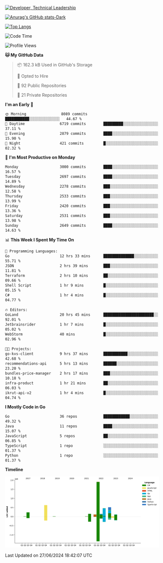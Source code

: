 <div>
  <a href="https://www.linkedin.com/in/arielpineiro/" target="_blank" rel="nofollow noopener noreferrer">
    <img src="https://img.shields.io/badge/-LinkedIn-%230077B5?style=for-the-badge&logo=linkedin&logoColor=white" alt="Developer, Technical Leadership" title="Ariel Piñeiro">
  </a>
</div>

[![Anurag's GitHub stats-Dark](https://github-readme-stats.vercel.app/api?username=arielsrv&show_icons=true&theme=dark#gh-dark-mode-only)](https://github.com/anuraghazra/github-readme-stats#gh-dark-mode-only)

[![Top Langs](https://github-readme-stats.vercel.app/api/top-langs/?username=arielsrv&layout=compact&langs_count=10&theme=dark#gh-dark-mode-only)](https://github.com/anuraghazra/github-readme-stats&theme=dark#gh-dark-mode-only)

<!--START_SECTION:waka-->
![Code Time](http://img.shields.io/badge/Code%20Time-982%20hrs%2037%20mins-blue)

![Profile Views](http://img.shields.io/badge/Profile%20Views-0-blue)

**🐱 My GitHub Data** 

> 📦 162.3 kB Used in GitHub's Storage 
 > 
> 💼 Opted to Hire
 > 
> 📜 92 Public Repositories 
 > 
> 🔑 21 Private Repositories 
 > 
**I'm an Early 🐤** 

```text
🌞 Morning                8089 commits        ███████████░░░░░░░░░░░░░░   44.67 % 
🌆 Daytime                6719 commits        █████████░░░░░░░░░░░░░░░░   37.11 % 
🌃 Evening                2879 commits        ████░░░░░░░░░░░░░░░░░░░░░   15.90 % 
🌙 Night                  421 commits         █░░░░░░░░░░░░░░░░░░░░░░░░   02.32 % 
```
📅 **I'm Most Productive on Monday** 

```text
Monday                   3000 commits        ████░░░░░░░░░░░░░░░░░░░░░   16.57 % 
Tuesday                  2697 commits        ████░░░░░░░░░░░░░░░░░░░░░   14.89 % 
Wednesday                2278 commits        ███░░░░░░░░░░░░░░░░░░░░░░   12.58 % 
Thursday                 2533 commits        ███░░░░░░░░░░░░░░░░░░░░░░   13.99 % 
Friday                   2420 commits        ███░░░░░░░░░░░░░░░░░░░░░░   13.36 % 
Saturday                 2531 commits        ███░░░░░░░░░░░░░░░░░░░░░░   13.98 % 
Sunday                   2649 commits        ████░░░░░░░░░░░░░░░░░░░░░   14.63 % 
```


📊 **This Week I Spent My Time On** 

```text
💬 Programming Languages: 
Go                       12 hrs 33 mins      ██████████████░░░░░░░░░░░   55.71 % 
JSON                     2 hrs 39 mins       ███░░░░░░░░░░░░░░░░░░░░░░   11.81 % 
Terraform                2 hrs 10 mins       ██░░░░░░░░░░░░░░░░░░░░░░░   09.66 % 
Shell Script             1 hr 9 mins         █░░░░░░░░░░░░░░░░░░░░░░░░   05.15 % 
C#                       1 hr 4 mins         █░░░░░░░░░░░░░░░░░░░░░░░░   04.77 % 

🔥 Editors: 
GoLand                   20 hrs 45 mins      ███████████████████████░░   92.01 % 
Jetbrainsrider           1 hr 7 mins         █░░░░░░░░░░░░░░░░░░░░░░░░   05.02 % 
WebStorm                 40 mins             █░░░░░░░░░░░░░░░░░░░░░░░░   02.96 % 

🐱‍💻 Projects: 
go-kvs-client            9 hrs 37 mins       ███████████░░░░░░░░░░░░░░   42.68 % 
recommendations-api      5 hrs 13 mins       ██████░░░░░░░░░░░░░░░░░░░   23.20 % 
bundles-price-manager    2 hrs 17 mins       ███░░░░░░░░░░░░░░░░░░░░░░   10.18 % 
infra-product            1 hr 21 mins        ██░░░░░░░░░░░░░░░░░░░░░░░   06.03 % 
ikrut-api-v2             1 hr 4 mins         █░░░░░░░░░░░░░░░░░░░░░░░░   04.74 % 
```

**I Mostly Code in Go** 

```text
Go                       36 repos            ████████████░░░░░░░░░░░░░   49.32 % 
Java                     11 repos            ████░░░░░░░░░░░░░░░░░░░░░   15.07 % 
JavaScript               5 repos             ██░░░░░░░░░░░░░░░░░░░░░░░   06.85 % 
TypeScript               1 repo              ░░░░░░░░░░░░░░░░░░░░░░░░░   01.37 % 
Python                   1 repo              ░░░░░░░░░░░░░░░░░░░░░░░░░   01.37 % 
```



**Timeline**

![Lines of Code chart](https://raw.githubusercontent.com/arielsrv/arielsrv/main/assets/bar_graph.png)


 Last Updated on 27/06/2024 18:42:07 UTC
<!--END_SECTION:waka-->
